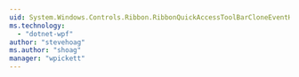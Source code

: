 ```yaml
---
uid: System.Windows.Controls.Ribbon.RibbonQuickAccessToolBarCloneEventHandler
ms.technology: 
  - "dotnet-wpf"
author: "stevehoag"
ms.author: "shoag"
manager: "wpickett"
---
```

